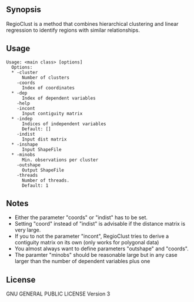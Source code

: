 ## Synopsis

RegioClust is a method that combines hierarchical clustering and linear regression to identify regions with similar relationships. 

## Usage
    Usage: <main class> [options]
      Options:
      * -cluster
          Number of clusters
        -coords
          Index of coordinates
      * -dep
          Index of dependent variables
        -help  
        -incont
          Input contiguity matrix
      * -indep
          Indices of independent variables
          Default: []
        -indist
          Input dist matrix
      * -inshape
          Input ShapeFile
      * -minobs
          Min. observations per cluster
        -outshape
          Output ShapeFile
        -threads
          Number of threads.
          Default: 1

## Notes

- Either the parameter "coords" or "indist" has to be set.
- Setting "coord" instead of "indist" is advisable if the distance matrix is very large.
- If you to not the parameter "incont", RegioClust tries to derive a contiguity matrix on its own (only works for polygonal data)
- You almost always want to define parameters "outshape" and "coords".  
- The paramter "minobs" should be reasonable large but in any case larger than the number of dependent variables plus one

## License

GNU GENERAL PUBLIC LICENSE Version 3